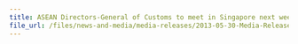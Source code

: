 ```yaml
---
title: ASEAN Directors-General of Customs to meet in Singapore next week
file_url: /files/news-and-media/media-releases/2013-05-30-Media-Release.pdf
---
```


